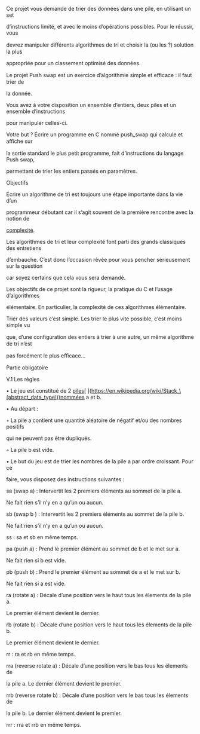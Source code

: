 Ce projet vous demande de trier des données dans une pile, en utilisant un set

d’instructions limité, et avec le moins d’opérations possibles. Pour le réussir, vous

devrez manipuler diﬀérents algorithmes de tri et choisir la (ou les ?) solution la plus

appropriée pour un classement optimisé des données.


Le projet Push swap est un exercice d’algorithmie simple et eﬃcace : il faut trier de

la donnée.

Vous avez à votre disposition un ensemble d’entiers, deux piles et un ensemble d’instructions

pour manipuler celles-ci.

Votre but ? Écrire un programme en C nommé push\_swap qui calcule et aﬃche sur

la sortie standard le plus petit programme, fait d’instructions du langage Push swap,

permettant de trier les entiers passés en paramètres.



Objectifs

Écrire un algorithme de tri est toujours une étape importante dans la vie d’un

programmeur débutant car il s’agit souvent de la première rencontre avec la notion de

[complexité](https://en.wikipedia.org/wiki/Analysis_of_algorithms).

Les algorithmes de tri et leur complexité font parti des grands classiques des entretiens

d’embauche. C’est donc l’occasion rêvée pour vous pencher sérieusement sur la question

car soyez certains que cela vous sera demandé.

Les objectifs de ce projet sont la rigueur, la pratique du C et l’usage d’algorithmes

élémentaire. En particulier, la complexité de ces algorithmes élémentaire.

Trier des valeurs c’est simple. Les trier le plus vite possible, c’est moins simple vu

que, d’une conﬁguration des entiers à trier à une autre, un même algorithme de tri n’est

pas forcément le plus eﬃcace...




Partie obligatoire

V.1 Les règles

• Le jeu est constitué de 2 [piles](https://en.wikipedia.org/wiki/Stack_\(abstract_data_type\))[ ](https://en.wikipedia.org/wiki/Stack_\(abstract_data_type\))nommées a et b.

• Au départ :

◦ La pile a contient une quantité aléatoire de négatif et/ou des nombres positifs

qui ne peuvent pas être dupliqués.

◦ La pile b est vide.

• Le but du jeu est de trier les nombres de la pile a par ordre croissant. Pour ce

faire, vous disposez des instructions suivantes :

sa (swap a) : Intervertit les 2 premiers éléments au sommet de la pile a.

Ne fait rien s’il n’y en a qu’un ou aucun.

sb (swap b ) : Intervertit les 2 premiers éléments au sommet de la pile b.

Ne fait rien s’il n’y en a qu’un ou aucun.

ss : sa et sb en même temps.

pa (push a) : Prend le premier élément au sommet de b et le met sur a.

Ne fait rien si b est vide.

pb (push b) : Prend le premier élément au sommet de a et le met sur b.

Ne fait rien si a est vide.

ra (rotate a) : Décale d’une position vers le haut tous les élements de la pile a.

Le premier élément devient le dernier.

rb (rotate b) : Décale d’une position vers le haut tous les élements de la pile b.

Le premier élément devient le dernier.

rr : ra et rb en même temps.

rra (reverse rotate a) : Décale d’une position vers le bas tous les élements de

la pile a. Le dernier élément devient le premier.

rrb (reverse rotate b) : Décale d’une position vers le bas tous les élements de

la pile b. Le dernier élément devient le premier.

rrr : rra et rrb en même temps.

